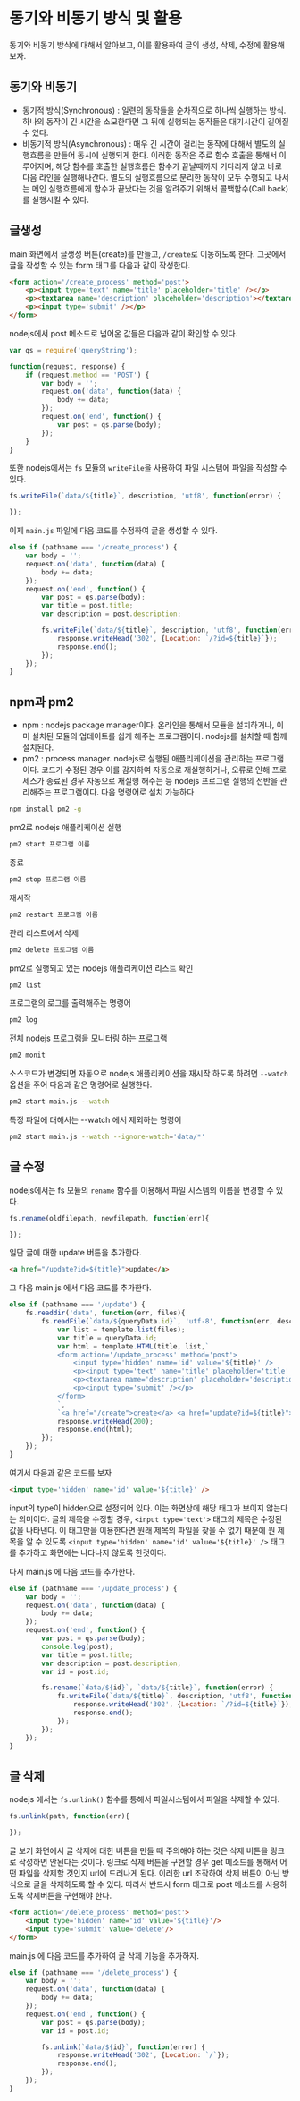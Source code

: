 # 동기와 비동기 방식 및 활용

동기와 비동기 방식에 대해서 알아보고, 이를 활용하여 글의 생성, 삭제, 수정에 활용해보자.

## 동기와 비동기

- 동기적 방식(Synchronous) : 일련의 동작들을 순차적으로 하나씩 실행하는 방식. 하나의 동작이 긴 시간을 소모한다면 그 뒤에 실행되는 동작들은 대기시간이 길어질 수 있다.
- 비동기적 방식(Asynchronous) : 매우 긴 시간이 걸리는 동작에 대해서 별도의 실행흐름을 만들어 동시에 실행되게 한다. 이러한 동작은 주로 함수 호출을 통해서 이루어지며, 해당 함수를 호출한 실행흐름은 함수가 끝날때까지 기다리지 않고 바로 다음 라인을 실행해나간다. 별도의 실행흐름으로 분리한 동작이 모두 수행되고 나서는 메인 실행흐름에게 함수가 끝났다는 것을 알려주기 위해서 콜백함수(Call back)를 실행시킬 수 있다.

## 글생성

main 화면에서 글생성 버튼(create)를 만들고, `/create`로 이동하도록 한다. 그곳에서 글을 작성할 수 있는 form 태그를 다음과 같이 작성한다.

```html
<form action='/create_process' method='post'>
    <p><input type='text' name='title' placeholder='title' /></p>
    <p><textarea name='description' placeholder='description'></textarea></p>
    <p><input type='submit' /></p>
</form>
```

nodejs에서 post 메소드로 넘어온 값들은 다음과 같이 확인할 수 있다.

```js
var qs = require('queryString');

function(request, response) {
    if (request.method == 'POST') {
        var body = '';
        request.on('data', function(data) {
            body += data;
        });
        request.on('end', function() {
            var post = qs.parse(body);
        });
    }
}
```

또한 nodejs에서는 `fs` 모듈의 `writeFile`을 사용하여 파일 시스템에 파일을 작성할 수 있다.

```js
fs.writeFile(`data/${title}`, description, 'utf8', function(error) {

});
```

이제 `main.js` 파일에 다음 코드를 수정하여 글을 생성할 수 있다.

```js
else if (pathname === '/create_process') {
    var body = '';
    request.on('data', function(data) {
        body += data;
    });
    request.on('end', function() {
        var post = qs.parse(body);
        var title = post.title;
        var description = post.description;

        fs.writeFile(`data/${title}`, description, 'utf8', function(err) {
            response.writeHead('302', {Location: `/?id=${title}`});
            response.end();
        });
    });
}
```

## npm과 pm2

- npm : nodejs package manager이다. 온라인을 통해서 모듈을 설치하거나, 이미 설치된 모듈의 업데이트를 쉽게 해주는 프로그램이다. nodejs를 설치할 때 함께 설치된다.
- pm2 : process manager. nodejs로 실행된 애플리케이션을 관리하는 프로그램이다. 코드가 수정된 경우 이를 감지하여 자동으로 재실행하거나, 오류로 인해 프로세스가 종료된 경우 자동으로 재실행 해주는 등 nodejs 프로그램 실행의 전반을 관리해주는 프로그램이다. 다음 명령어로 설치 가능하다

```bash
npm install pm2 -g
```

pm2로 nodejs 애플리케이션 실행

```bash
pm2 start 프로그램 이름
```

종료

```bash
pm2 stop 프로그램 이름
```

재시작

```bash
pm2 restart 프로그램 이름
```

관리 리스트에서 삭제

```bash
pm2 delete 프로그램 이름
```

pm2로 실행되고 있는 nodejs 애플리케이션 리스트 확인

```bash
pm2 list
```

프로그램의 로그를 출력해주는 명령어

```bash
pm2 log
```

전체 nodejs 프로그램을 모니터링 하는 프로그램

```bash
pm2 monit
```

소스코드가 변경되면 자동으로 nodejs 애플리케이션을 재시작 하도록 하려면 `--watch` 옵션을 주어 다음과 같은 명령어로 실행한다.

```bash
pm2 start main.js --watch
```

특정 파일에 대해서는 --watch 에서 제외하는 명령어

```bash
pm2 start main.js --watch --ignore-watch='data/*'
```

## 글 수정

nodejs에서는 fs 모듈의 `rename` 함수를 이용해서 파일 시스템의 이름을 변경할 수 있다.

```js
fs.rename(oldfilepath, newfilepath, function(err){

});
```

일단 글에 대한 update 버튼을 추가한다.

```html
<a href="/update?id=${title}">update</a>
```

그 다음 main.js 에서 다음 코드를 추가한다.

```js
else if (pathname === '/update') {
    fs.readdir('data', function(err, files){
        fs.readFile(`data/${queryData.id}`, 'utf-8', function(err, description) {
            var list = template.list(files);
            var title = queryData.id;
            var html = template.HTML(title, list,`
            <form action='/update_process' method='post'>
                <input type='hidden' name='id' value='${title}' />
                <p><input type='text' name='title' placeholder='title' value='${title}' /></p>
                <p><textarea name='description' placeholder='description'>${description}</textarea></p>
                <p><input type='submit' /></p>
            </form>
            `,
            `<a href="/create">create</a> <a href="update?id=${title}">update</a>`);
            response.writeHead(200);
            response.end(html);
        });
    });
}
```

여기서 다음과 같은 코드를 보자

```html
<input type='hidden' name='id' value='${title}' />
```

input의 type이 hidden으로 설정되어 있다. 이는 화면상에 해당 태그가 보이지 않는다는 의미이다. 글의 제목을 수정할 경우, `<input type='text'>` 태그의 제목은 수정된 값을 나타낸다. 이 태그만을 이용한다면 원래 제목의 파일을 찾을 수 없기 때문에 원 제목을 알 수 있도록 `<input type='hidden' name='id' value='${title}' />` 태그를 추가하고 화면에는 나타나지 않도록 한것이다.

다시 main.js 에 다음 코드를 추가한다.

```js
else if (pathname === '/update_process') {
    var body = '';
    request.on('data', function(data) {
        body += data;
    });
    request.on('end', function() {
        var post = qs.parse(body);
        console.log(post);
        var title = post.title;
        var description = post.description;
        var id = post.id;

        fs.rename(`data/${id}`, `data/${title}`, function(error) {
            fs.writeFile(`data/${title}`, description, 'utf8', function(err) {
                response.writeHead('302', {Location: `/?id=${title}`});
                response.end();
            });  
        });
    });
}
```

## 글 삭제

nodejs 에서는 `fs.unlink()` 함수를 통해서 파일시스템에서 파일을 삭제할 수 있다.

```js
fs.unlink(path, function(err){

});
```

글 보기 화면에서 글 삭제에 대한 버튼을 만들 때 주의해야 하는 것은 삭제 버튼을 링크로 작성하면 안된다는 것이다. 링크로 삭제 버튼을 구현할 경우 get 메소드를 통해서 어떤 파일을 삭제할 것인지 url에 드러나게 된다. 이러한 url 조작하여 삭제 버튼이 아닌 방식으로 글을 삭제하도록 할 수 있다. 따라서 반드시 form 태그로 post 메소드를 사용하도록 삭제버튼을 구현해야 한다.

```html
<form action='/delete_process' method='post'>
    <input type='hidden' name='id' value='${title}'/>
    <input type='submit' value='delete'/>
</form>
```

main.js 에 다음 코드를 추가하여 글 삭제 기능을 추가하자.

```js
else if (pathname === '/delete_process') {
    var body = '';
    request.on('data', function(data) {
        body += data;
    });
    request.on('end', function() {
        var post = qs.parse(body);
        var id = post.id;

        fs.unlink(`data/${id}`, function(error) {
            response.writeHead('302', {Location: `/`});
            response.end();
        });
    });
}
```
